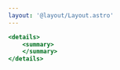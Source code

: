 ```yaml
---
layout: '@layout/Layout.astro'
---
```

```html:index.html
<details>
    <summary>
    </summary>
</details>
```